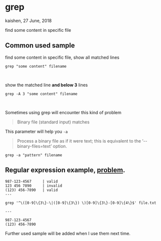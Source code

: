# grep

kaishen, 27 June, 2018 

find some content in specific file

## Common used sample

find some content in specific file, show all matched lines

```shell
grep "some content" filename
```

<br>

show the matched line **and below 3** lines

```shell
grep -A 3 "some content" filename
```

<br>

Sometimes using grep will encounter this kind of problem

> Binary file (standard input) matches

This parameter will help you `-a`

> Process a binary file as if it were text; this is equivalent to the ‘--binary-files=text’ option.

```shell
grep -a "pattern" filename
```





## Regular expression example, [problem](https://leetcode.com/problems/valid-phone-numbers/description/).

```shell
987-123-4567     | valid
123 456 7890     | invalid
(123) 456-7890   | valid
---

grep '^\([0-9]\{3\}-\|([0-9]\{3\}) \)[0-9]\{3\}-[0-9]\{4\}$' file.txt

---

987-123-4567
(123) 456-7890
```





Further used sample will be added when I use them next time.